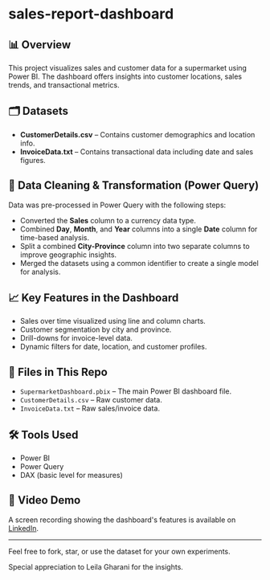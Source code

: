 # sales-report-dashboard

## 📊 Overview
This project visualizes sales and customer data for a supermarket using Power BI. The dashboard offers insights into customer locations, sales trends, and transactional metrics.

## 🗂️ Datasets
- **CustomerDetails.csv** – Contains customer demographics and location info.
- **InvoiceData.txt** – Contains transactional data including date and sales figures.

## 🧹 Data Cleaning & Transformation (Power Query)
Data was pre-processed in Power Query with the following steps:
- Converted the **Sales** column to a currency data type.
- Combined **Day**, **Month**, and **Year** columns into a single **Date** column for time-based analysis.
- Split a combined **City-Province** column into two separate columns to improve geographic insights.
- Merged the datasets using a common identifier to create a single model for analysis.

## 📈 Key Features in the Dashboard
- Sales over time visualized using line and column charts.
- Customer segmentation by city and province.
- Drill-downs for invoice-level data.
- Dynamic filters for date, location, and customer profiles.

## 📁 Files in This Repo
- `SupermarketDashboard.pbix` – The main Power BI dashboard file.
- `CustomerDetails.csv` – Raw customer data.
- `InvoiceData.txt` – Raw sales/invoice data.

## 🛠 Tools Used
- Power BI
- Power Query
- DAX (basic level for measures)

## 🔗 Video Demo
A screen recording showing the dashboard's features is available on [LinkedIn](https://www.linkedin.com/posts/richmondabake_powerbi-dataanalytics-dashboard-activity-7351223038886981636-9dnG?utm_source=share&utm_medium=member_desktop&rcm=ACoAAClmzuIB2rot2QSdNpYj81gezWSw5ZV61zE).

---

Feel free to fork, star, or use the dataset for your own experiments.

Special appreciation to Leila Gharani for the insights.

